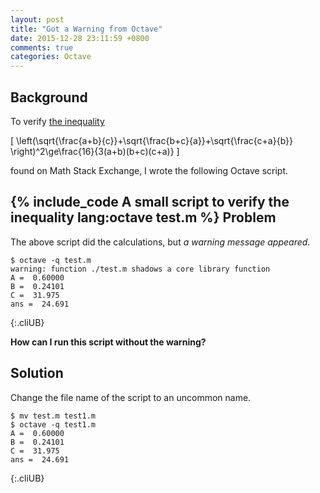 ```yaml
---
layout: post
title: "Got a Warning from Octave"
date: 2015-12-28 23:11:59 +0800
comments: true
categories: Octave
---
```


Background
---

To verify [the inequality][1591435]

\[
  \left(\sqrt{\frac{a+b}{c}}+\sqrt{\frac{b+c}{a}}+\sqrt{\frac{c+a}{b}}
  \right)^2\ge\frac{16}{3(a+b)(b+c)(c+a)}
\]

found on Math Stack Exchange, I wrote the following Octave script.

{% include_code A small script to verify the inequality lang:octave test.m %} 
Problem
---

The above script did the calculations, but *a warning message
appeared*.

    $ octave -q test.m
    warning: function ./test.m shadows a core library function
    A =  0.60000
    B =  0.24101
    C =  31.975
    ans =  24.691
{:.cliUB}

**How can I run this script without the warning?**

<!-- more -->

Solution
---

Change the file name of the script to an uncommon name.

    $ mv test.m test1.m
    $ octave -q test1.m
    A =  0.60000
    B =  0.24101
    C =  31.975
    ans =  24.691
{:.cliUB}

[1591435]: http://math.stackexchange.com/q/1591435
